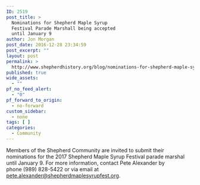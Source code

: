 ```yaml
---
ID: 2519
post_title: >
  Nominations for Shepherd Maple Syrup
  Festival Parade Marshall being accepted
  until January 9
author: Jon Morgan
post_date: 2016-12-28 23:34:59
post_excerpt: ""
layout: post
permalink: >
  http://www.shepherdhistory.org/blog/nominations-for-shepherd-maple-syrup-festival-parade-marshall-being-accepted-until-january-9/
published: true
wide_assets:
  - ""
pf_no_feed_alert:
  - "0"
pf_forward_to_origin:
  - no-forward
custom_sidebar:
  - none
tags: [ ]
categories:
  - Community
---
```

Members of the Shepherd Community are invited to submit their nominations for the 2017 Shepherd Maple Syrup Festival parade marshal until January 9. For more information, contact Pete Alexander by phone (989) 828-5422 or via email at pete.alexander@shepherdmaplesyrupfest.org.